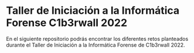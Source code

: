 # Taller de Iniciación a la Informática Forense C1b3rwall 2022

En el siguiente repositorio podrás encontrar los diferentes retos planteados durante el Taller de Iniciación a la Informática Forense de C1b3rwall 2022. 
